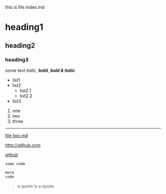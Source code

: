 this is file index.md

# heading1

## heading2

### heading3

some text *italic*, **bold**, ***bold & italic***

- list1
- list2
    - list2.1
    - list2.2
- list3

1. one
7. two
4. three

---

[file two.md](two.md)

<http://github.com>

[github](github.com)

`some code`

    more
    code

> a quote
> is a quote
